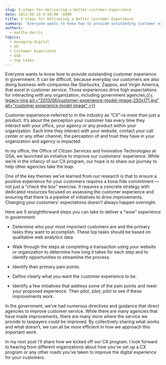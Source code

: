 ```yaml
---
slug: 5-steps-for-delivering-a-better-customer-experience
date: 2013-06-19 8:50:08 -0400
title: 5 Steps for Delivering a Better Customer Experience
summary: 'Everyone wants to know how to provide outstanding customer experience in government. It can be difficult, because everyday our customers are also doing business with companies like Starbucks, Zappos, and Virgin America, that excel in customer service.'
authors:
  - martha-dorris
topics:
  - managing-digital
  - UX
  - Customer Experience
  - GSA
  - top tasks
---
```


<p dir="ltr">
  Everyone wants to know how to provide outstanding customer experience in government. It can be difficult, because everyday our customers are also doing business with companies like Starbucks, Zappos, and Virgin America, that excel in customer service. Those experiences drive high expectations for interacting with any organization, including government agencies.<a href="https://s3.amazonaws.com/digitalgov/_legacy-img/2013/06/customer-experience-model-image.jpg">{{< legacy-img src="2013/06/customer-experience-model-image-250x171.jpg" alt="customer experience model image" >}}</a>
</p>

Customer experience&#8211;referred to in the industry as &#8220;CX&#8221;&#8211;is more than just a product.  It’s about the perception your customer has every time they interact with your office, your agency or any product within your organization.  Each time they interact with your website, contact your call center or any other channel, the perception of and trust they have in your organization and agency is impacted.

In my office, the Office of Citizen Services and Innovative Technologies at GSA, we launched an initiative to improve our customers’ experience.  While we&#8217;re in the infancy of our CX program, our hope is to share our journey to help other agencies take the leap.

One of the key themes we&#8217;ve learned from our research is that to ensure a positive experience for your customers requires a bona fide commitment &#8212; not just a &#8220;check the box&#8221; exercise.  It requires a concrete strategy with dedicated resources focused on assessing the customer experience and ensuring that there is a pipeline of initiatives to drive improvements.  Changing your customers’ expectations doesn’t always happen overnight.

Here are 5 straightforward steps you can take to deliver a “wow” experience in government:

  * <p dir="ltr">
      Determine who your most important customers are and the primary tasks they want to accomplish.  These top tasks should be based on qualitative web analytics data.
    </p>

  * <p dir="ltr">
      Walk through the steps at completing a transaction using your website or organization to determine how long it takes for each step and to identify opportunities to streamline the process.
    </p>

  * <p dir="ltr">
      Identify their primary pain points.
    </p>

  * <p dir="ltr">
      Define clearly what you want the customer experience to be.
    </p>

  * <p dir="ltr">
      Identify a few initiatives that address some of the pain points and meet your proposed experience. Then pilot, pilot, pilot to see if these improvements work.
    </p>

In the government, we&#8217;ve had numerous directives and guidance that direct agencies to improve customer service.  While there are many agencies that have made improvements, there are many more where the service we provide to taxpayers could be improved.  By collectively sharing what works and what doesn&#8217;t, we can all be more efficient in how we approach this important work.

In my next post I’ll share how we kicked off our CX program. I look forward to hearing from different organizations about how you&#8217;ve set up a CX program or any other roads you&#8217;ve taken to improve the digital experience for your customers.
